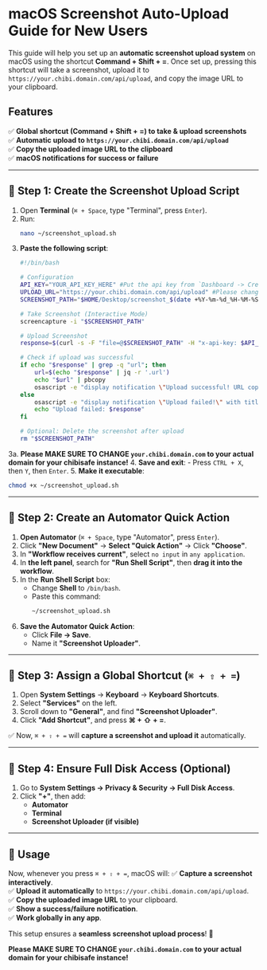 # macOS Screenshot Auto-Upload Guide for New Users

This guide will help you set up an **automatic screenshot upload system** on macOS using the shortcut **Command + Shift + =**. Once set up, pressing this shortcut will take a screenshot, upload it to `https://your.chibi.domain.com/api/upload`, and copy the image URL to your clipboard.

## Features
✅ **Global shortcut (Command + Shift + =) to take & upload screenshots**  
✅ **Automatic upload to `https://your.chibi.domain.com/api/upload`**  
✅ **Copy the uploaded image URL to the clipboard**  
✅ **macOS notifications for success or failure**

---

## 📌 Step 1: Create the Screenshot Upload Script

1. Open **Terminal** (`⌘ + Space`, type "Terminal", press `Enter`).
2. Run:
   ```bash
   nano ~/screenshot_upload.sh
   ```
3. **Paste the following script**:
   ```bash
   #!/bin/bash
   
   # Configuration
   API_KEY="YOUR_API_KEY_HERE" #Put the api key from `Dashboard -> Credentials -> API Key` here
   UPLOAD_URL="https://your.chibi.domain.com/api/upload" #Please change `your.chibi.domain.com` to your domain for your instance
   SCREENSHOT_PATH="$HOME/Desktop/screenshot_$(date +%Y-%m-%d_%H-%M-%S).png"
   
   # Take Screenshot (Interactive Mode)
   screencapture -i "$SCREENSHOT_PATH"
   
   # Upload Screenshot
   response=$(curl -s -F "file=@$SCREENSHOT_PATH" -H "x-api-key: $API_KEY" "$UPLOAD_URL")
   
   # Check if upload was successful
   if echo "$response" | grep -q "url"; then
       url=$(echo "$response" | jq -r '.url')
       echo "$url" | pbcopy
       osascript -e "display notification \"Upload successful! URL copied to clipboard.\" with title \"Screenshot Upload\""
   else
       osascript -e "display notification \"Upload failed!\" with title \"Screenshot Upload\""
       echo "Upload failed: $response"
   fi
   
   # Optional: Delete the screenshot after upload
   rm "$SCREENSHOT_PATH"
   ```
   
3a. **Please MAKE SURE TO CHANGE `your.chibi.domain.com` to your actual domain for your chibisafe instance!**
4. **Save and exit**:
    - Press `CTRL + X`, then `Y`, then `Enter`.
5. **Make it executable**:
   ```bash
   chmod +x ~/screenshot_upload.sh
   ```

---

## 📌 Step 2: Create an Automator Quick Action

1. **Open Automator** (`⌘ + Space`, type "Automator", press `Enter`).
2. Click **"New Document"** → **Select "Quick Action"** → Click **"Choose"**.
3. In **"Workflow receives current"**, select `no input` in `any application`.
4. In **the left panel**, search for **"Run Shell Script"**, then **drag it into the workflow**.
5. In the **Run Shell Script** box:
    - Change **Shell** to `/bin/bash`.
    - Paste this command:
      ```bash
      ~/screenshot_upload.sh
      ```
6. **Save the Automator Quick Action**:
    - Click **File → Save**.
    - Name it **"Screenshot Uploader"**.

---

## 📌 Step 3: Assign a Global Shortcut (`⌘ + ⇧ + =`)

1. Open **System Settings** → **Keyboard** → **Keyboard Shortcuts**.
2. Select **"Services"** on the left.
3. Scroll down to **"General"**, and find **"Screenshot Uploader"**.
4. Click **"Add Shortcut"**, and press **⌘ + ⇧ + =**.

✅ Now, `⌘ + ⇧ + =` will **capture a screenshot and upload it** automatically.

---

## 📌 Step 4: Ensure Full Disk Access (Optional)

1. Go to **System Settings → Privacy & Security → Full Disk Access**.
2. Click **"+"**, then add:
    - **Automator**
    - **Terminal**
    - **Screenshot Uploader (if visible)**

---

## 🚀 Usage
Now, whenever you press `⌘ + ⇧ + =`, macOS will:
✅ **Capture a screenshot interactively**.  
✅ **Upload it automatically** to `https://your.chibi.domain.com/api/upload`.  
✅ **Copy the uploaded image URL** to your clipboard.  
✅ **Show a success/failure notification**.  
✅ **Work globally in any app**.

This setup ensures a **seamless screenshot upload process**! 🚀

**Please MAKE SURE TO CHANGE `your.chibi.domain.com` to your actual domain for your chibisafe instance!**

